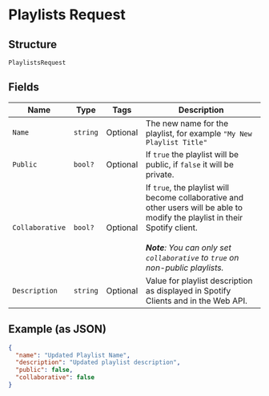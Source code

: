 
# Playlists Request

## Structure

`PlaylistsRequest`

## Fields

| Name | Type | Tags | Description |
|  --- | --- | --- | --- |
| `Name` | `string` | Optional | The new name for the playlist, for example `"My New Playlist Title"` |
| `Public` | `bool?` | Optional | If `true` the playlist will be public, if `false` it will be private. |
| `Collaborative` | `bool?` | Optional | If `true`, the playlist will become collaborative and other users will be able to modify the playlist in their Spotify client. <br/><br>_**Note**: You can only set `collaborative` to `true` on non-public playlists._ |
| `Description` | `string` | Optional | Value for playlist description as displayed in Spotify Clients and in the Web API. |

## Example (as JSON)

```json
{
  "name": "Updated Playlist Name",
  "description": "Updated playlist description",
  "public": false,
  "collaborative": false
}
```

